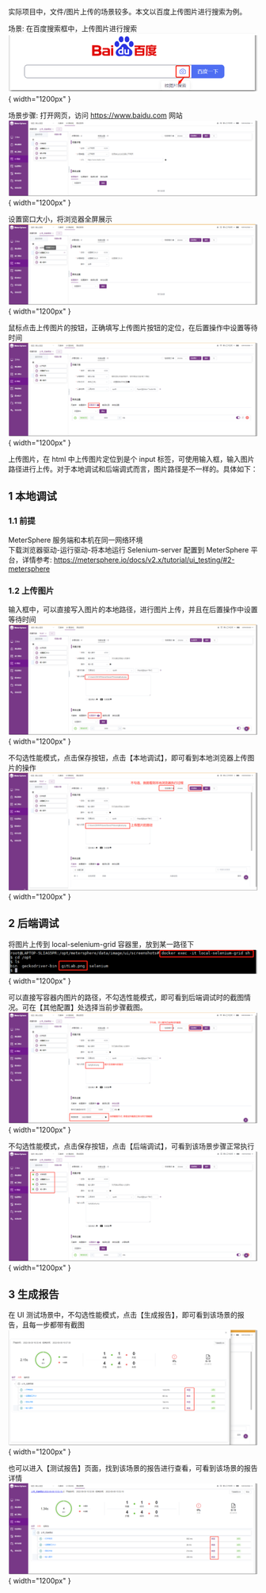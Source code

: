 实际项目中，文件/图片上传的场景较多。本文以百度上传图片进行搜索为例。

场景: 在百度搜索框中，上传图片进行搜索 <br>
![](../img/tutorial/ui_upload/按图片进行搜索.png){ width="1200px" }

场景步骤: 
打开网页，访问 https://www.baidu.com 网站 <br>
![](../img/tutorial/ui_upload/打开网页.png){ width="1200px" }

设置窗口大小，将浏览器全屏展示 <br>
![](../img/tutorial/ui_upload/全屏.png){ width="1200px" }

鼠标点击上传图片的按钮，正确填写上传图片按钮的定位，在后置操作中设置等待时间 <br>
![](../img/tutorial/ui_upload/鼠标点击.png){ width="1200px" }

上传图片，在 html 中上传图片定位到是个 input 标签，可使用输入框，输入图片路径进行上传。对于本地调试和后端调式而言，图片路径是不一样的。具体如下：<br>

## 1 本地调试
### 1.1 前提
MeterSphere 服务端和本机在同一网络环境 <br>
下载浏览器驱动-运行驱动-将本地运行 Selenium-server 配置到 MeterSphere 平台，详情参考: https://metersphere.io/docs/v2.x/tutorial/ui_testing/#2-metersphere

### 1.2 上传图片
输入框中，可以直接写入图片的本地路径，进行图片上传，并且在后置操作中设置等待时间 <br>
![](../img/tutorial/ui_upload/本地文件上传.png){ width="1200px" }

不勾选性能模式，点击保存按钮，点击【本地调试】，即可看到本地浏览器上传图片的操作 <br>
![](../img/tutorial/ui_upload/本地调试.png){ width="1200px" }

## 2 后端调试
将图片上传到 local-selenium-grid 容器里，放到某一路径下  <br>
![](../img/tutorial/ui_upload/后端调试.png){ width="1200px" }

可以直接写容器内图片的路径，不勾选性能模式，即可看到后端调试时的截图情况。可在【其他配置】处选择当前步骤截图。<br>
![](../img/tutorial/ui_upload/截图方式.png){ width="1200px" }

不勾选性能模式，点击保存按钮，点击【后端调试】，可看到该场景步骤正常执行 <br>
![](../img/tutorial/ui_upload/后端调试11.png){ width="1200px" }

## 3 生成报告
在 UI 测试场景中，不勾选性能模式，点击【生成报告】，即可看到该场景的报告，且每一步都带有截图 <br>
![](../img/tutorial/ui_upload/生成报告.png){ width="1200px" }

也可以进入【测试报告】页面，找到该场景的报告进行查看，可看到该场景的报告详情 <br>
![](../img/tutorial/ui_upload/测试报告.png){ width="1200px" }